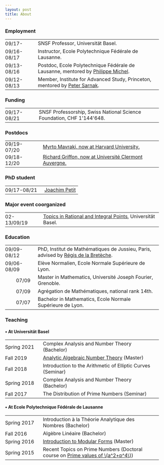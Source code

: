 ```yaml
---
layout: post
title: About
---
```

        
<h3>Employment</h3>

<table>
          <tbody>
            <tr>
              <td style="padding:0 1em 0 0">09/17-</td>
              <td>SNSF Professor, Universität Basel.</td>
            </tr>
            <tr>
              <td style="padding:0 1em 0 0">09/16-08/17</td>
              <td>Instructor, Ecole Polytechnique Fédérale de Lausanne.</td>
            </tr>
            <tr>
              <td style="padding:0 1em 0 0">09/13-08/16</td>
              <td>Postdoc, Ecole Polytechnique Fédérale de Lausanne, mentored by <a href="https://www.epfl.ch/labs/tan/philippe-michel/" target="_blank">Philippe Michel</a>.</td>
            </tr>
            <tr>
              <td style="padding:0 1em 0 0">09/12-08/13</td>
              <td>Member, Institute for Advanced Study, Princeton, mentored by <a href="https://www.ias.edu/math/people/faculty/sarnak" target="_blank">Peter Sarnak</a>.</td>
            </tr>
          </tbody>
</table>

<h3>Funding</h3>

<table>
          <tbody>
            <tr>
              <td style="padding:0 1em 0 0">09/17-08/21</td>
              <td>SNSF Professorship, Swiss National Science Foundation, CHF 1'144'648.</td>
            </tr>
          </tbody>
</table>

<h3>Postdocs</h3>

<table>
          <tbody>
            <tr>
              <td style="padding:0 1em 0 0">09/19-07/20</td>
              <td><a href="http://people.math.harvard.edu/~mavraki/" target="_blank">Myrto Mavraki, now at Harvard University.</a></td>
            </tr>
            <tr>
              <td style="padding:0 1em 0 0">09/18-12/20</td>
              <td><a href="https://math.richardgriffon.me/" target="_blank">Richard Griffon, now at Université Clermont Auvergne.</a></td>
            </tr>
          </tbody>
</table>

<h3>PhD student</h3>

<table>
          <tbody>
            <tr>
              <td style="padding:0 1em 0 0">09/17-08/21</td>
              <td><a href="https://joachimpetit.github.io/" target="_blank">Joachim Petit</a></td>
            </tr>
          </tbody>
</table>

<h3>Major event coorganized</h3>

<table>
          <tbody>
            <tr>
              <td style="padding:0 1em 0 0">02-13/09/19</td>
              <td><a href="https://numbertheory.dmi.unibas.ch/trip2019/" target="_blank">Topics in Rational and Integral Points</a>, Universität Basel.</td>
            </tr>
          </tbody>
</table>

<h3>Education</h3>

<table>
          <tbody>
            <tr>
              <td style="padding:0 1em 0 0">09/09-08/12</td>
              <td>PhD, Institut de Mathématiques de Jussieu, Paris, advised by <a href="https://www.researchgate.net/profile/Regis-De-La-Breteche" target="_blank">Régis de la Bretèche</a>.</td>
            </tr>
            <tr>
              <td style="padding:0 1em 0 0">09/06-08/09</td>
              <td>Elève Normalien, Ecole Normale Supérieure de Lyon.</td>
            </tr>
            <tr>
              <td style="text-align:right;padding:0 1em 0 0">07/09</td>
              <td>Master in Mathematics, Université Joseph Fourier, Grenoble.</td>
            </tr>
            <tr>
              <td style="text-align:right;padding:0 1em 0 0">07/09</td>
              <td>Agrégation de Mathématiques, national rank 14th.</td>
            </tr>
            <tr>
              <td style="text-align:right;padding:0 1em 0 0">07/07</td>
              <td>Bachelor in Mathematics, Ecole Normale Supérieure de Lyon.</td>
            </tr>    
          </tbody>
</table>

<h3>Teaching</h3>

<h4>&bull; At Universität Basel</h4>

<table>
          <tbody>
            <tr>
              <td style="padding:0 1.3em 0 0">Spring&nbsp;2021</td>
              <td>Complex Analysis and Number Theory (Bachelor)</td>
            </tr>
            <tr>
              <td style="padding:0 1.3em 0 0">Fall&nbsp;2019</td>
              <td><a href="http://math.richardgriffon.me/AANT1920.html" target="_blank">Analytic Algebraic Number Theory</a> (Master)</td>
            </tr>
            <tr>
              <td style="padding:0 1.3em 0 0">Fall&nbsp;2018</td>
              <td>Introduction to the Arithmetic of Elliptic Curves (Seminar)</td>
            </tr>
            <tr>
              <td style="padding:0 1.3em 0 0">Spring&nbsp;2018</td>
              <td>Complex Analysis and Number Theory (Bachelor)</td>
            </tr>
            <tr>
              <td style="padding:0 1.3em 0 0">Fall&nbsp;2017</td>
              <td>The Distribution of Prime Numbers (Seminar)</td>
            </tr>
          </tbody>
</table>

<h4>&bull; At Ecole Polytechnique Fédérale de Lausanne</h4>

<table>
          <tbody>
            <tr>
              <td style="padding:0 1.3em 0 0">Spring&nbsp;2017</td>
              <td>Introduction à la Théorie Analytique des Nombres (Bachelor)</td>
            </tr>
            <tr>
              <td style="padding:0 1.3em 0 0">Fall&nbsp;2016</td>
              <td>Algèbre Linéaire (Bachelor)</td>
            </tr>
            <tr>
              <td style="padding:0 1.3em 0 0">Spring&nbsp;2016</td>
              <td><a href="http://wiki.epfl.ch/tan-tnt/tnt2015-2016" target="_blank">Introduction to Modular Forms</a> (Master)</td>
            </tr>
            <tr>
              <td style="padding:0 1.3em 0 0">Spring&nbsp;2015</td>
              <td>Recent Topics on Prime Numbers (Doctoral course on <a target="_blank" href="https://doi.org/10.1007/s00222-016-0694-0">Prime values of \(a^2+p^4\)</a>)</td>
            </tr>
          </tbody>
</table>
